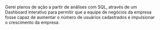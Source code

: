 Gerei planos de ação a partir de análises com SQL, através de um Dashboard interativo para permitir que a equipe de negócios da empresa fosse capaz de aumentar o número de usuários cadastrados e impulsionar o crescimento da empresa.
